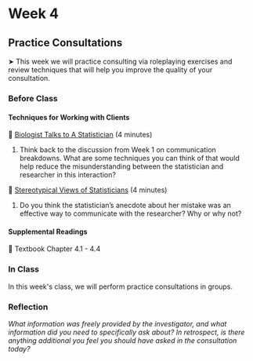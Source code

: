 # Week 4

## Practice Consultations

&#x27A4; This week we will practice consulting via roleplaying exercises and review techniques that will help you improve the quality of your consultation.  

### Before Class

#### Techniques for Working with Clients

🎥 [Biologist Talks to A Statistician](https://www.youtube.com/watch?v=Hz1fyhVOjr4) (4 minutes)<br />  

1. Think back to the discussion from Week 1 on communication breakdowns. What are some techniques you can think of that would help reduce the misunderstanding between the statistician and researcher in this interaction?

🎥 [Stereotypical Views of Statisticians](https://www.youtube.com/watch?v=dx_W1Azvpf8/) (4 minutes)<br />  

1. Do you think the statistician’s anecdote about her mistake was an effective way to communicate with the researcher? Why or why not?

#### Supplemental Readings

📖 Textbook Chapter 4.1 - 4.4

### In Class

In this week's class, we will perform practice consultations in groups.

### Reflection

*What information was freely provided by the investigator, and what information did you need to specifically ask about? In retrospect, is there anything additional you feel you should have asked in the consultation today?*


